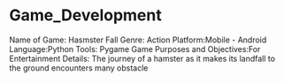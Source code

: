 
Game_Development
================
Name of Game: Hasmster Fall
Genre: Action
Platform:Mobile - Android
Language:Python 
Tools: Pygame
Game Purposes and Objectives:For Entertainment
Details: The journey of a hamster as it makes its landfall to the ground encounters many obstacle 

